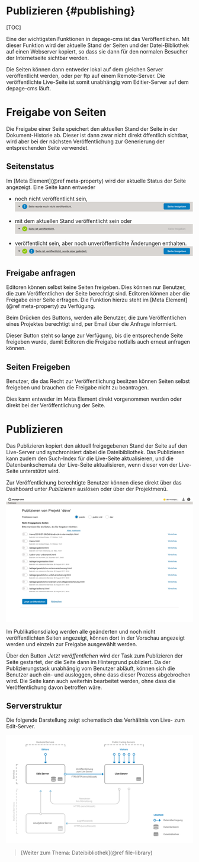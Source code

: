 Publizieren     {#publishing}
===========

[TOC]

Eine der wichtigsten Funktionen in depage-cms ist das Veröffentlichen. Mit dieser Funktion wird der aktuelle Stand der Seiten und der Datei-Bibliothek auf einen Webserver kopiert, so dass sie dann für den normalen Besucher der Internetseite sichtbar werden.

Die Seiten können dann entweder lokal auf dem gleichen Server veröffentlicht werden, oder per ftp auf einem Remote-Server. Die veröffentlichte Live-Seite ist somit unabhängig vom Editier-Server auf dem depage-cms läuft.


Freigabe von Seiten
===================

Die Freigabe einer Seite speichert den aktuellen Stand der Seite in der Dokument-Historie ab. Dieser ist dann zwar nicht direkt öffentlich sichtbar, wird aber bei der nächsten Veröffentlichung zur Generierung der entsprechenden Seite verwendet.

Seitenstatus
------------

Im [Meta Element](@ref meta-property) wird der aktuelle Status der Seite angezeigt. Eine Seite kann entweder

- noch nicht veröffentlicht sein,
    ![](images/page-status-not-published.png)

- mit dem aktuellen Stand veröffentlicht sein oder
    ![](images/page-status-published.png)

- veröffentlicht sein, aber noch unveröffentlichte Änderungen enthalten.
    ![](images/page-status-changed.png)



Freigabe anfragen
-----------------

Editoren können selbst keine Seiten freigeben. Dies können nur Benutzer, die zum Veröffentlichen der Seite berechtigt sind. Editoren können aber die Freigabe einer Seite erfragen. Die Funktion hierzu steht im [Meta Element](@ref meta-property) zu Verfügung.

Beim Drücken des Buttons, werden alle Benutzer, die zum Veröffentlichen eines Projektes berechtigt sind, per Email über die Anfrage informiert.

Dieser Button steht so lange zur Verfügung, bis die entsprechende Seite freigeben wurde, damit Editoren die Freigabe notfalls auch erneut anfragen können.


Seiten Freigeben
----------------

Benutzer, die das Recht zur Veröffentlichung besitzen können Seiten selbst freigeben und brauchen die Freigabe nicht zu beantragen.

Dies kann entweder im Meta Element direkt vorgenommen werden oder direkt bei der Veröffentlichung der Seite.


Publizieren
===========

Das Publizieren kopiert den aktuell freigegebenen Stand der Seite auf den Live-Server und synchronisiert dabei die Dateibibliothek. Das Publizieren kann zudem den Such-Index für die Live-Seite aktualisieren, und die Datenbankschemata der Live-Seite aktualisieren, wenn dieser von der Live-Seite unterstützt wird.

Zur Veröffentlichung berechtigte Benutzer können diese direkt über das Dashboard unter *Publizieren* auslösen oder über der Projektmenü.

![Der Publikationsdialog](images/publish.png)

Im Publikationsdialog werden alle geänderten und noch nicht veröffentlichten Seiten angezeigt, können dort in der Vorschau angezeigt werden und einzeln zur Freigabe ausgewählt werden.

Über den Button *Jetzt veröffentlichen* wird der Task zum Publizieren der Seite gestartet, der die Seite dann im Hintergrund publiziert. Da der Publizierungstask unabhängig vom Benutzer abläuft, können sich die Benutzer auch ein- und ausloggen, ohne dass dieser Prozess abgebrochen wird. Die Seite kann auch weiterhin bearbeitet werden, ohne dass die Veröffentlichung davon betroffen wäre.

Serverstruktur
--------------

Die folgende Darstellung zeigt schematisch das Verhältnis von Live- zum Edit-Server.

![Serverstruktur zwischen Live- and Edit-Server](images/server-structure-publishing.svg)



> [Weiter zum Thema: Dateibibliothek](@ref file-library)
